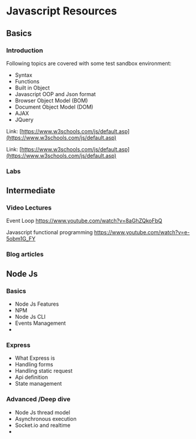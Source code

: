 # Javascript Resources


## Basics

### Introduction
Following topics are covered with some test sandbox environment:

 - Syntax
 - Functions
 - Built in Object
 - Javascript OOP and Json format
 - Browser Object Model (BOM)
 - Document Object Model (DOM)
 - AJAX
 - JQuery

Link:
[https://www.w3schools.com/js/default.asp](https://www.w3schools.com/js/default.asp)

Link:
[https://www.w3schools.com/js/default.asp](https://www.w3schools.com/js/default.asp)

### Labs

## Intermediate





### Video Lectures
Event Loop
https://www.youtube.com/watch?v=8aGhZQkoFbQ

Javascript functional programming
https://www.youtube.com/watch?v=e-5obm1G_FY


### Blog articles




## Node Js


### Basics
- Node Js Features
- NPM
- Node Js CLI
- Events Management
- 


### Express
- What Express is
- Handling forms
- Handling static request
- Api definition
- State management


### Advanced /Deep dive
- Node Js thread model
- Asynchronous execution
- Socket.io and realtime
- 

<!--stackedit_data:
eyJoaXN0b3J5IjpbOTE1MDc2MzA1LC01MTE1ODEzNTksMTI1OT
AxMjUwMF19
-->